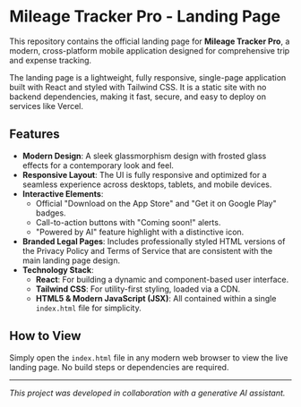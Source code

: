 # Mileage Tracker Pro - Landing Page

This repository contains the official landing page for **Mileage Tracker Pro**, a modern, cross-platform mobile application designed for comprehensive trip and expense tracking.

The landing page is a lightweight, fully responsive, single-page application built with React and styled with Tailwind CSS. It is a static site with no backend dependencies, making it fast, secure, and easy to deploy on services like Vercel.

## Features

-   **Modern Design**: A sleek glassmorphism design with frosted glass effects for a contemporary look and feel.
-   **Responsive Layout**: The UI is fully responsive and optimized for a seamless experience across desktops, tablets, and mobile devices.
-   **Interactive Elements**:
    -   Official "Download on the App Store" and "Get it on Google Play" badges.
    -   Call-to-action buttons with "Coming soon!" alerts.
    -   "Powered by AI" feature highlight with a distinctive icon.
-   **Branded Legal Pages**: Includes professionally styled HTML versions of the Privacy Policy and Terms of Service that are consistent with the main landing page design.
-   **Technology Stack**:
    -   **React**: For building a dynamic and component-based user interface.
    -   **Tailwind CSS**: For utility-first styling, loaded via a CDN.
    -   **HTML5 & Modern JavaScript (JSX)**: All contained within a single `index.html` file for simplicity.

## How to View

Simply open the `index.html` file in any modern web browser to view the live landing page. No build steps or dependencies are required.

---

*This project was developed in collaboration with a generative AI assistant.* 